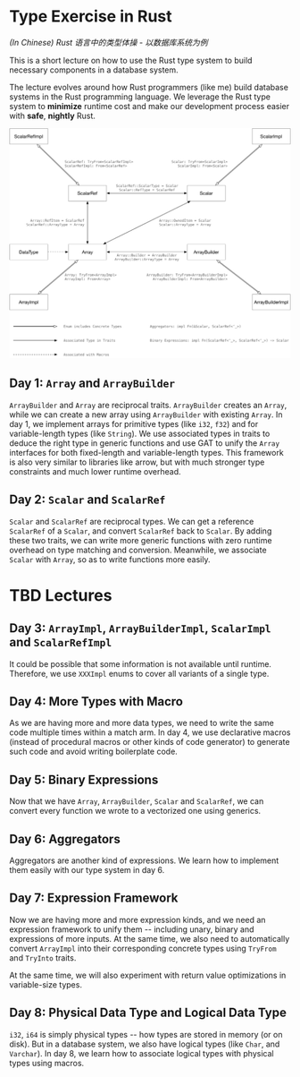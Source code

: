 # Type Exercise in Rust

*(In Chinese) Rust 语言中的类型体操 - 以数据库系统为例*

This is a short lecture on how to use the Rust type system to build necessary components in a database system.

The lecture evolves around how Rust programmers (like me) build database systems in the Rust programming language. We leverage the Rust type system to **minimize** runtime cost and make our development process easier with **safe**, **nightly** Rust.

![Map of Types](map-of-types.png)

## Day 1: `Array` and `ArrayBuilder`

`ArrayBuilder` and `Array` are reciprocal traits. `ArrayBuilder` creates an `Array`, while we can create a new array
using `ArrayBuilder` with existing `Array`. In day 1, we implement arrays for primitive types (like `i32`, `f32`)
and for variable-length types (like `String`). We use associated types in traits to deduce the right type in generic
functions and use GAT to unify the `Array` interfaces for both fixed-length and variable-length types. This framework
is also very similar to libraries like arrow, but with much stronger type constraints and much lower runtime overhead.

## Day 2: `Scalar` and `ScalarRef`

`Scalar` and `ScalarRef` are reciprocal types. We can get a reference `ScalarRef` of a `Scalar`, and convert
`ScalarRef` back to `Scalar`. By adding these two traits, we can write more generic functions with zero runtime
overhead on type matching and conversion. Meanwhile, we associate `Scalar` with `Array`, so as to write functions
more easily.

# TBD Lectures

## Day 3: `ArrayImpl`, `ArrayBuilderImpl`, `ScalarImpl` and `ScalarRefImpl`

It could be possible that some information is not available until runtime. Therefore, we use `XXXImpl` enums to
cover all variants of a single type.

## Day 4: More Types with Macro

As we are having more and more data types, we need to write the same code multiple times within a match arm. In
day 4, we use declarative macros (instead of procedural macros or other kinds of code generator) to generate such
code and avoid writing boilerplate code.

## Day 5: Binary Expressions

Now that we have `Array`, `ArrayBuilder`, `Scalar` and `ScalarRef`, we can convert every function we wrote to a
vectorized one using generics.

## Day 6: Aggregators

Aggregators are another kind of expressions. We learn how to implement them easily with our type system in day 6.

## Day 7: Expression Framework

Now we are having more and more expression kinds, and we need an expression framework to unify them -- including
unary, binary and expressions of more inputs. At the same time, we also need to automatically convert `ArrayImpl`
into their corresponding concrete types using `TryFrom` and `TryInto` traits.

At the same time, we will also experiment with return value optimizations in variable-size types.

## Day 8: Physical Data Type and Logical Data Type

`i32`, `i64` is simply physical types -- how types are stored in memory (or on disk). But in a database system,
we also have logical types (like `Char`, and `Varchar`). In day 8, we learn how to associate logical types with
physical types using macros.
